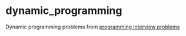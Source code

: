 # dynamic_programming

Dynamic programming problems from [programming interview problems](https://www.amazon.com/Programming-Interview-Problems-Dynamic-solutions/dp/B08MSQ3S7V)